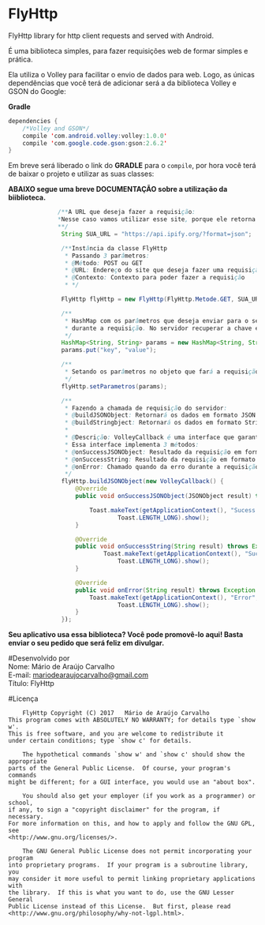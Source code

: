 # FlyHttp
FlyHttp library for http client requests and served with Android.

É uma biblioteca simples, para fazer requisições web de formar simples e prática.

Ela utiliza o Volley para facilitar o envio de dados para web. Logo, as únicas dependências que você terá de adicionar será a
da biblioteca Volley e GSON do Google:

<b>Gradle</b>

```java
dependencies {
    /*Volley and GSON*/
    compile 'com.android.volley:volley:1.0.0'
    compile 'com.google.code.gson:gson:2.6.2'
}
```
Em breve será liberado o link do <strong>GRADLE</strong> para o ```compile```, por hora você terá de baixar o projeto e utilizar as suas classes:

<b>ABAIXO segue uma breve DOCUMENTAÇÃO sobre a utilização da biiblioteca.</b>

 ```java
               /**A URL que deseja fazer a requisição:
               *Nesse caso vamos utilizar esse site, porque ele retorna no formato JSON o IP do cliente.
               **/
                String SUA_URL = "https://api.ipify.org/?format=json";

                /**Instância da classe FlyHttp
                 * Passando 3 parâmetros:
                 * @Método: POST ou GET
                 * @URL: Endereço do site que deseja fazer uma requisição
                 * @Contexto: Contexto para poder fazer a requisição
                 * */

                FlyHttp flyHttp = new FlyHttp(FlyHttp.Metode.GET, SUA_URL, MainActivity.this);

                /**
                 * HashMap com os parâmetros que deseja enviar para o servidor por POST
                 * durante a requisição. No servidor recuperar a chave e o valor
                 */
                HashMap<String, String> params = new HashMap<String, String>();
                params.put("key", "value");

                /**
                 * Setando os parâmetros no objeto que fará a requisição.
                 */
                flyHttp.setParametros(params);

                /**
                 * Fazendo a chamada de requisição do servidor:
                 * @buildJSONObject: Retornará os dados em formato JSON
                 * @buildStringbject: Retornará os dados em formato String
                 *
                 * @Descrição: VolleyCallback é uma interface que garantira o callback e o tempo de espera:
                 * Essa interface implementa 3 métodos:
                 * @onSuccessJSONObject: Resultado da requisição em formato JSONObject
                 * @onSuccessString: Resultado da requisição em formato String
                 * @onError: Chamado quando da erro durante a requisição.
                 */
                flyHttp.buildJSONObject(new VolleyCallback() {
                    @Override
                    public void onSuccessJSONObject(JSONObject result) throws JSONException {

                        Toast.makeText(getApplicationContext(), "Sucess!"+String.format("Your IP is: %s", result.getString("ip")),
                                Toast.LENGTH_LONG).show();
                    }

                    @Override
                    public void onSuccessString(String result) throws Exception {
                            Toast.makeText(getApplicationContext(), "Sucess! Your IP is: "+result),
                                Toast.LENGTH_LONG).show();
                    }

                    @Override
                    public void onError(String result) throws Exception {
                        Toast.makeText(getApplicationContext(), "Error",
                                Toast.LENGTH_LONG).show();
                    }
                });
  ```

<b>Seu aplicativo usa essa biblioteca? Você pode promovê-lo aqui! Basta enviar o seu pedido que será feliz em divulgar.</b>

#Desenvolvido por<br>
Nome: Mário de Araújo Carvalho<br> 
E-mail: mariodearaujocarvalho@gmail.com<br>
Título: FlyHttp
<br>

#Licença
``` 
    FlyHttp Copyright (C) 2017   Mário de Araújo Carvalho
This program comes with ABSOLUTELY NO WARRANTY; for details type `show w'.
This is free software, and you are welcome to redistribute it
under certain conditions; type `show c' for details.

    The hypothetical commands `show w' and `show c' should show the appropriate
parts of the General Public License.  Of course, your program's commands
might be different; for a GUI interface, you would use an "about box".

    You should also get your employer (if you work as a programmer) or school,
if any, to sign a "copyright disclaimer" for the program, if necessary.
For more information on this, and how to apply and follow the GNU GPL, see
<http://www.gnu.org/licenses/>.

    The GNU General Public License does not permit incorporating your program
into proprietary programs.  If your program is a subroutine library, you
may consider it more useful to permit linking proprietary applications with
the library.  If this is what you want to do, use the GNU Lesser General
Public License instead of this License.  But first, please read
<http://www.gnu.org/philosophy/why-not-lgpl.html>.
 
````
